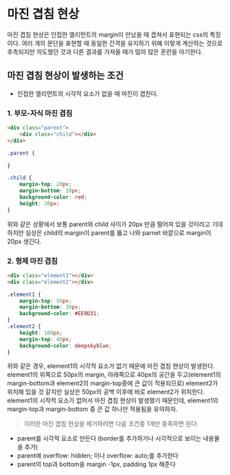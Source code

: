 # 마진 겹침 현상

마진 겹침 현상은 인접한 엘리먼트의 margin이 만났을 때 겹쳐서 표현되는 css의 특징이다.
여러 개의 문단을 표현할 때 동일한 간격을 유지하기 위해 이렇게 계산하는 것으로 추측되지만
의도했던 것과 다른 결과를 가져올 때가 많아 많은 혼란을 야기한다.

## 마진 겹침 현상이 발생하는 조건
* 인접한 엘리먼트의 시각적 요소가 없을 때 마진이 겹친다.

### 1. 부모-자식 마진 겹침
```html
<div class="parent">
    <div class="child"></div>
</div>
```

```css
.parent {

}

.child {
    margin-top: 20px;
    margin-bottom: 20px;
    background-color: red;
    height: 20px;
}
```
위와 같은 상황에서 보통 parent와 child 사이가 20px 만큼 떨어져 있을 것이라고 기대하지만
실상은 child의 margin이 parent를 뚫고 나와 parnet 바깥으로 margin이 20px 생긴다.

### 2. 형제 마진 겹침
```html
<div class="element1"></div>
<div class="element2"></div>
```
```css
.element1 {
    margin-top: 50px;
    margin-bottom: 30px;
    background-color: #EE9D31;
}
.element2 {
    height: 100px;
    margin-top: 40px;
    background-color: deepskyblue;
}
```
위와 같은 경우, element1의 시각적 요소가 없기 때문에 마진 겹침 현상이 발생한다.
element1의 위쪽으로 50px의 margin, 아래쪽으로 40px의 공간을 두고(element1의 margin-bottom과 element2의 margin-top중에 큰 값이 적용되므로)
element2가 위치해 있을 것 같지만 실상은 50px의 공백 이후에 바로 element2가 위치한다.
element1의 시작적 요소가 없어서 마진 겹침 현상이 발생했기 때문인데, element1의 margin-top과 margin-bottom 중
큰 값 하나만 적용됨을 유의하자.


> 이러한 마진 겹침 현상을 제거하려면 다음 조건중 1개만 충족하면 된다.
* parent를 시각적 요소로 만든다 (border를 추가하거나 시각적으로 보이는 내용물을 추가)
* parent에 overflow: hidden; 이나 overflow: auto;를 추가한다
* parent의 top과 bottom을 margin -1px, padding 1px 해준다